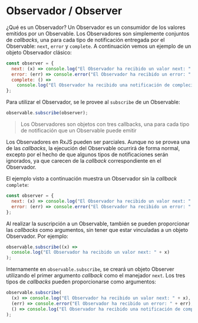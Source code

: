 # Observador / Observer

¿Qué es un Observador? Un Observador es un consumidor de los valores emitidos por un Observable. Los Observadores son simplemente conjuntos de _callbacks_, una para cada tipo de notificación entregada por el Observable: `next`, `error` y `complete`. A continuación vemos un ejemplo de un objeto Observador clásico:

```javascript
const observer = {
  next: (x) => console.log("El Observador ha recibido un valor next: " + x),
  error: (err) => console.error("El Observador ha recibido un error: " + err),
  complete: () =>
    console.log("El Observador ha recibido una notificación de compleción"),
};
```

Para utilizar el Observador, se le provee al `subscribe` de un Observable:

```javascript
observable.subscribe(observer);
```

> Los Observadores son objetos con tres callbacks, una para cada tipo de notificación que un Observable puede emitir

Los Observadores en RxJS pueden ser parciales. Aunque no se provea una de las _callbacks_, la ejecución del Observable ocurrirá de forma normal, excepto por el hecho de que algunos tipos de notificaciones serán ignorados, ya que carecen de la _callback_ correspondiente en el Observador.

El ejemplo visto a continuación muestra un Observador sin la _callback_ `complete`:

```javascript
const observer = {
  next: (x) => console.log("El Observador ha recibido un valor next: " + x),
  error: (err) => console.error("El Observador ha recibido un error: " + err),
};
```

Al realizar la suscripción a un Observable, también se pueden proporcionar las _callbacks_ como argumentos, sin tener que estar vinculadas a un objeto Observador. Por ejemplo:

```javascript
observable.subscribe((x) =>
  console.log("El Observador ha recibido un valor next: " + x)
);
```

Internamente en `observable.subscribe`, se creará un objeto Observer utilizando el primer argumento _callback_ como el manejador `next`. Los tres tipos de _callbacks_ pueden proporcionarse como argumentos:

```javascript
observable.subscribe(
  (x) => console.log("El Observador ha recibido un valor next: " + x),
  (err) => console.error("El Observador ha recibido un error: " + err),
  () => console.log("El Observador ha recibido una notificación de compleción")
);
```
